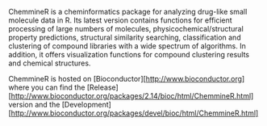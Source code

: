  ChemmineR is a cheminformatics package for analyzing drug-like small molecule data in R. Its latest version contains functions for efficient processing of large numbers of molecules, physicochemical/structural property predictions, structural similarity searching, classification and clustering of compound libraries with a wide spectrum of algorithms. In addition, it offers visualization functions for compound clustering results and chemical structures.

  ChemmineR is hosted on [Bioconductor][http://www.bioconductor.org] where you can find the [Release][http://www.bioconductor.org/packages/2.14/bioc/html/ChemmineR.html] version and the [Development][http://www.bioconductor.org/packages/devel/bioc/html/ChemmineR.html]
